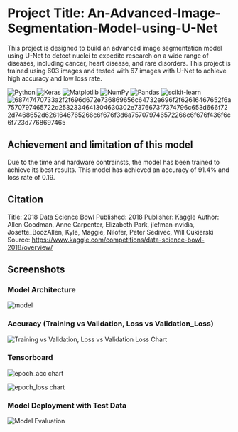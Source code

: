 # Project Title: An-Advanced-Image-Segmentation-Model-using-U-Net

This project is designed to build an advanced image segmentation model using U-Net to detect nuclei to expedite research on a wide range of diseases, including cancer, heart disease, and rare disorders. This project is trained using 603 images and tested with 67 images with U-Net to achieve high accuracy and low loss rate.

![Python](https://img.shields.io/badge/python-3670A0?style=for-the-badge&logo=python&logoColor=ffdd54)
![Keras](https://img.shields.io/badge/Keras-%23D00000.svg?style=for-the-badge&logo=Keras&logoColor=white)
![Matplotlib](https://img.shields.io/badge/Matplotlib-%23ffffff.svg?style=for-the-badge&logo=Matplotlib&logoColor=black)
![NumPy](https://img.shields.io/badge/numpy-%23013243.svg?style=for-the-badge&logo=numpy&logoColor=white)
![Pandas](https://img.shields.io/badge/pandas-%23150458.svg?style=for-the-badge&logo=pandas&logoColor=white)
![scikit-learn](https://img.shields.io/badge/scikit--learn-%23F7931E.svg?style=for-the-badge&logo=scikit-learn&logoColor=white)
![68747470733a2f2f696d672e736869656c64732e696f2f62616467652f6a7570797465722d2532334641304630302e7376673f7374796c653d666f722d7468652d6261646765266c6f676f3d6a757079746572266c6f676f436f6c6f723d7768697465](https://user-images.githubusercontent.com/121808701/211538976-bf10c6b8-ffbd-4f95-804e-d7b4a1449880.svg)

## Achievement and limitation of this model
Due to the time and hardware contrainsts, the model has been trained to achieve its best results.  This model has achieved an accuracy of 91.4% and loss rate of 0.19. 

## Citation
Title: 2018 Data Science Bowl
Published: 2018
Publisher: Kaggle
Author: Allen Goodman, Anne Carpenter, Elizabeth Park, jlefman-nvidia, Josette_BoozAllen, Kyle, Maggie, Nilofer, Peter Sedivec, Will Cukierski
Source: https://www.kaggle.com/competitions/data-science-bowl-2018/overview/

## Screenshots
### Model Architecture
![model](https://user-images.githubusercontent.com/121808701/212075147-fbee8e3a-34ba-4a14-8d1d-95d3a6371917.png)

### Accuracy (Training vs Validation, Loss vs Validation_Loss)
![Training vs Validation, Loss vs Validation Loss Chart](https://user-images.githubusercontent.com/121808701/212075180-43bc46ec-d162-4558-92d0-4567687b92ac.png)

### Tensorboard
![epoch_acc chart](https://user-images.githubusercontent.com/121808701/212075202-3e46781d-d4a3-493d-9111-8ee0bb9364c9.png)

![epoch_loss chart](https://user-images.githubusercontent.com/121808701/212075220-2a807796-2653-4f90-8427-c9f0d1c82558.png)

### Model Deployment with Test Data
![Model Evaluation](https://user-images.githubusercontent.com/121808701/212075087-580caea6-2cd9-40dd-b6cc-013b71281555.png)

